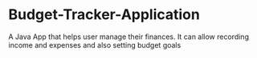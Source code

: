 # Budget-Tracker-Application
A Java App that helps user manage their finances. It can allow recording income and expenses and also setting budget goals
